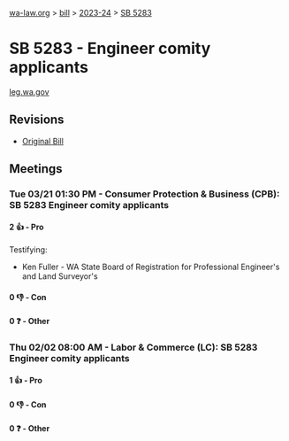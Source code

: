 [wa-law.org](/) > [bill](/bill/) > [2023-24](/bill/2023-24/) > [SB 5283](/bill/2023-24/sb/5283/)

# SB 5283 - Engineer comity applicants
[leg.wa.gov](https://app.leg.wa.gov/billsummary?BillNumber=5283&Year=2023&Initiative=false)

## Revisions
* [Original Bill](1/)

## Meetings
### Tue 03/21 01:30 PM - Consumer Protection & Business (CPB): SB 5283 Engineer comity applicants
#### 2 👍 - Pro
Testifying:
* Ken Fuller - WA State Board of Registration for Professional Engineer's and Land Surveyor's

#### 0 👎 - Con

#### 0 ❓ - Other

### Thu 02/02 08:00 AM - Labor & Commerce (LC): SB 5283 Engineer comity applicants
#### 1 👍 - Pro

#### 0 👎 - Con

#### 0 ❓ - Other
